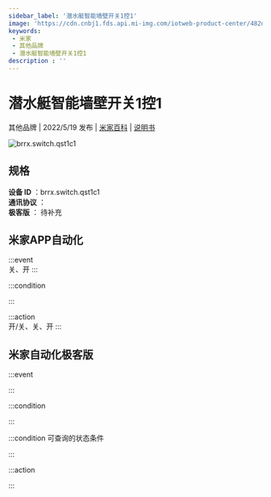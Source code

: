 ```yaml
---
sidebar_label: '潜水艇智能墙壁开关1控1'
image: 'https://cdn.cnbj1.fds.api.mi-img.com/iotweb-product-center/482d3133f5c17b07c88ec9e66ac73fff_1650266886815.png?GalaxyAccessKeyId=AKVGLQWBOVIRQ3XLEW&Expires=9223372036854775807&Signature=Tx4bvi3pfA1WogB0WmJ8asYHW2A='
keywords: 
 - 米家
 - 其他品牌
 - 潜水艇智能墙壁开关1控1
description : ''
---
```

# 潜水艇智能墙壁开关1控1

其他品牌 | 2022/5/19 发布 | [米家百科](https://home.mi.com/webapp/content/baike/product/index.html?model=brrx.switch.qst1c1) | [说明书](https://home.mi.com/views/introduction.html?model=brrx.switch.qst1c1&region=cn)

![brrx.switch.qst1c1](https://cdn.cnbj1.fds.api.mi-img.com/iotweb-product-center/482d3133f5c17b07c88ec9e66ac73fff_1650266886815.png?GalaxyAccessKeyId=AKVGLQWBOVIRQ3XLEW&Expires=9223372036854775807&Signature=Tx4bvi3pfA1WogB0WmJ8asYHW2A=)

## 规格  
> 
**设备 ID** ：brrx.switch.qst1c1  
**通讯协议** ：  
**极客版**  ： 待补充 


## 米家APP自动化  

:::event  
关、开
:::

:::condition  

:::

:::action   
开/关、关、开
:::

## 米家自动化极客版  

:::event  

:::

:::condition  

:::

:::condition 可查询的状态条件  

:::

:::action  

:::

        

